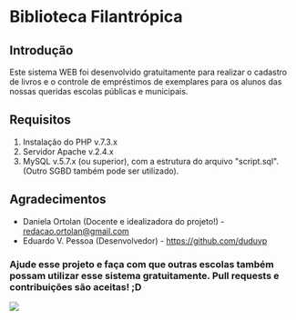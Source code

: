 # Biblioteca Filantrópica

## Introdução

Este sistema WEB foi desenvolvido gratuitamente para realizar o cadastro de livros e o controle de empréstimos de exemplares para os alunos das nossas queridas escolas públicas e municipais.

## Requisitos

1) Instalação do PHP v.7.3.x
2) Servidor Apache v.2.4.x
3) MySQL v.5.7.x (ou superior), com a estrutura do arquivo "script.sql". (Outro SGBD também pode ser utilizado).

## Agradecimentos

- Daniela Ortolan (Docente e idealizadora do projeto!) - redacao.ortolan@gmail.com
- Eduardo V. Pessoa (Desenvolvedor) - https://github.com/duduvp

### Ajude esse projeto e faça com que outras escolas também possam utilizar esse sistema gratuitamente. Pull requests e contribuições são aceitas! ;D
<img src='https://st.depositphotos.com/1518767/5160/i/950/depositphotos_51608411-stock-photo-pupils-and-teacher-reading-in.jpg'/>
